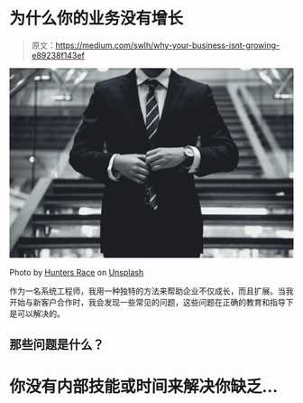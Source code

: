 # 为什么你的业务没有增长

> 原文：<https://medium.com/swlh/why-your-business-isnt-growing-e89238f143ef>

![](img/3195a84d54e2d8d87dbb00dfdb3fb0a4.png)

Photo by [Hunters Race](https://unsplash.com/@huntersrace?utm_source=medium&utm_medium=referral) on [Unsplash](https://unsplash.com?utm_source=medium&utm_medium=referral)

作为一名系统工程师，我用一种独特的方法来帮助企业不仅成长，而且扩展。当我开始与新客户合作时，我会发现一些常见的问题，这些问题在正确的教育和指导下是可以解决的。

## 那些问题是什么？

# 你没有内部技能或时间来解决你缺乏…